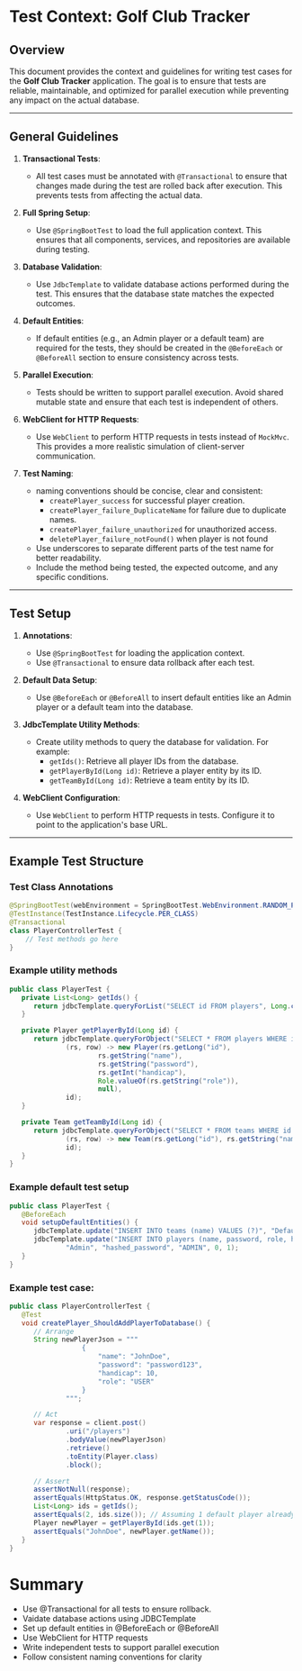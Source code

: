 # Test Context: Golf Club Tracker

## Overview
This document provides the context and guidelines for writing test cases for the **Golf Club Tracker** application. The goal is to ensure that tests are reliable, maintainable, and optimized for parallel execution while preventing any impact on the actual database.

---

## General Guidelines
1. **Transactional Tests**:
    - All test cases must be annotated with `@Transactional` to ensure that changes made during the test are rolled back after execution. This prevents tests from affecting the actual data.

2. **Full Spring Setup**:
    - Use `@SpringBootTest` to load the full application context. This ensures that all components, services, and repositories are available during testing.

3. **Database Validation**:
    - Use `JdbcTemplate` to validate database actions performed during the test. This ensures that the database state matches the expected outcomes.

4. **Default Entities**:
    - If default entities (e.g., an Admin player or a default team) are required for the tests, they should be created in the `@BeforeEach` or `@BeforeAll` section to ensure consistency across tests.

5. **Parallel Execution**:
    - Tests should be written to support parallel execution. Avoid shared mutable state and ensure that each test is independent of others.

6. **WebClient for HTTP Requests**:
    - Use `WebClient` to perform HTTP requests in tests instead of `MockMvc`. This provides a more realistic simulation of client-server communication.

7. **Test Naming**:
    - naming conventions should be concise, clear and consistent:
        - `createPlayer_success` for successful player creation.
        - `createPlayer_failure_DuplicateName` for failure due to duplicate names.
        - `createPlayer_failure_unauthorized` for unauthorized access.
        - `deletePlayer_failure_notFound()` when player is not found
    - Use underscores to separate different parts of the test name for better readability.
    - Include the method being tested, the expected outcome, and any specific conditions.

---

## Test Setup
1. **Annotations**:
    - Use `@SpringBootTest` for loading the application context.
    - Use `@Transactional` to ensure data rollback after each test.

2. **Default Data Setup**:
    - Use `@BeforeEach` or `@BeforeAll` to insert default entities like an Admin player or a default team into the database.

3. **JdbcTemplate Utility Methods**:
    - Create utility methods to query the database for validation. For example:
        - `getIds()`: Retrieve all player IDs from the database.
        - `getPlayerById(Long id)`: Retrieve a player entity by its ID.
        - `getTeamById(Long id)`: Retrieve a team entity by its ID.

4. **WebClient Configuration**:
    - Use `WebClient` to perform HTTP requests in tests. Configure it to point to the application's base URL.

---

## Example Test Structure

### Test Class Annotations
```java
@SpringBootTest(webEnvironment = SpringBootTest.WebEnvironment.RANDOM_PORT)
@TestInstance(TestInstance.Lifecycle.PER_CLASS)
@Transactional
class PlayerControllerTest {
    // Test methods go here
}
```

### Example utility methods
```java
public class PlayerTest {
   private List<Long> getIds() {
      return jdbcTemplate.queryForList("SELECT id FROM players", Long.class);
   }

   private Player getPlayerById(Long id) {
      return jdbcTemplate.queryForObject("SELECT * FROM players WHERE id = ?",
              (rs, row) -> new Player(rs.getLong("id"),
                      rs.getString("name"),
                      rs.getString("password"),
                      rs.getInt("handicap"),
                      Role.valueOf(rs.getString("role")),
                      null),
              id);
   }

   private Team getTeamById(Long id) {
      return jdbcTemplate.queryForObject("SELECT * FROM teams WHERE id = ?",
              (rs, row) -> new Team(rs.getLong("id"), rs.getString("name")),
              id);
   }
}
```

### Example default test setup
```java
public class PlayerTest {
   @BeforeEach
   void setupDefaultEntities() {
      jdbcTemplate.update("INSERT INTO teams (name) VALUES (?)", "Default Team");
      jdbcTemplate.update("INSERT INTO players (name, password, role, handicap, team_id) VALUES (?, ?, ?, ?, ?)",
              "Admin", "hashed_password", "ADMIN", 0, 1);
   }
}
```

### Example test case:
```java
public class PlayerControllerTest {
   @Test
   void createPlayer_ShouldAddPlayerToDatabase() {
      // Arrange
      String newPlayerJson = """
                  {
                      "name": "JohnDoe",
                      "password": "password123",
                      "handicap": 10,
                      "role": "USER"
                  }
              """;

      // Act
      var response = client.post()
              .uri("/players")
              .bodyValue(newPlayerJson)
              .retrieve()
              .toEntity(Player.class)
              .block();

      // Assert
      assertNotNull(response);
      assertEquals(HttpStatus.OK, response.getStatusCode());
      List<Long> ids = getIds();
      assertEquals(2, ids.size()); // Assuming 1 default player already exists
      Player newPlayer = getPlayerById(ids.get(1));
      assertEquals("JohnDoe", newPlayer.getName());
   }
}
```

# Summary
- Use @Transactional for all tests to ensure rollback.
- Vaidate database actions using JDBCTemplate
- Set up default entities in @BeforeEach or @BeforeAll
- Use WebClient for HTTP requests
- Write independent tests to support parallel execution
- Follow consistent naming conventions for clarity

